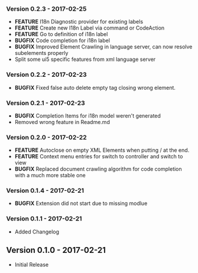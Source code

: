 ### Version 0.2.3 - 2017-02-25
* **FEATURE** I18n Diagnostic provider for existing labels
* **FEATURE** Create new I18n Label via command or CodeAction
* **FEATURE** Go to definition of i18n label
* **BUGFIX** Code completion for i18n label
* **BUGFIX** Improved Element Crawling in language server, can now resolve subelements properly
* Split some ui5 specific features from xml language server

### Version 0.2.2 - 2017-02-23
* **BUGFIX** Fixed false auto delete empty tag closing wrong element.

### Version 0.2.1 - 2017-02-23
* **BUGFIX** Completion Items for i18n model weren't generated
* Removed wrong feature in Readme.md

### Version 0.2.0 - 2017-02-22
* **FEATURE** Autoclose on empty XML Elements when putting / at the end.
* **FEATURE** Context menu entries for switch to controller and switch to view
* **BUGFIX** Replaced document crawling algorithm for code completion with a much more stable one

### Version 0.1.4 - 2017-02-21
* **BUGFIX** Extension did not start due to missing modlue

### Version 0.1.1 - 2017-02-21
* Added Changelog

## Version 0.1.0 - 2017-02-21
* Initial Release